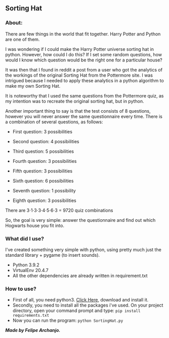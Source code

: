 ## Sorting Hat

### About:

There are few things in the world that fit together. Harry Potter and Python are one of them.

I was wondering if I could make the Harry Potter universe sorting hat in python. However, how could I do this? If I set some random questions, how would I know which question would be the right one for a particular house?

It was then that I found in reddit a post from a user who got the analytics of the workings of the original Sorting Hat from the Pottermore site. I was intrigued because I needed to apply these analytics in a python algorithm to make my own Sorting Hat.

It is noteworthy that I used the same questions from the Pottermore quiz, as my intention was to recreate the original sorting hat, but in python.

Another important thing to say is that the test consists of 8 questions, however you will never answer the same questionnaire every time. There is a combination of several questions, as follows:

- First question: 3 possibilities

- Second question: 4 possibilities

- Third question: 5 possibilities

- Fourth question: 3 possibilities

- Fifth question: 3 possibilities

- Sixth question: 6 possibilities

- Seventh question: 1 possibility

- Eighth question: 3 possibilities

There are 3⋅1⋅3⋅3⋅4⋅5⋅6⋅3 = 9720 quiz combinations

So, the goal is very simple: answer the questionnaire and find out which Hogwarts house you fit into.

### What did I use?

I've created something very simple with python, using pretty much just the standard library + pygame (to insert sounds).

- Python 3.9.2
- VirtualEnv 20.4.7
- All the other dependencies are already written in requirement.txt

### How to use?

- First of all, you need python3. [Click Here](https://www.python.org),
  download and install it.
- Secondly, you need to install all the packages i've used. On your project directory, open your command prompt and type:
  `pip install requirements.txt`
- Now you can run the program: `python SortingHat.py`


***Made by Felipe Archanjo.***
